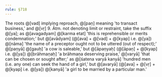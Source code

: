 ```yaml
---
rule: §718
---
```


The roots @[vad] implying reproach, @[paṇ] meaning 'to transact business,' and @[vṛ] 9. Ātm. not denoting limit or restraint, take the suffix @[ya]; as @[avagadyam] @[karma etat] 'this is reprehensible or merits condemnation;' but @[avādyam] (@[ava] + @[vad] + @[kyap] i.e. @[ya]) @[nāma] 'the name of a preceptor ought not to be uttered (out of respect);' @[paṇyā] @[gauḥ] 'a cow is saleable,' but @[āpaṇyaḥ] (@[āpaṇ] + @[kyap] i.e. @[ya]) @[brāhmaṇaḥ] 'a brāhmaṇa deserving praise,' @[varyā] 'that can be chosen or sought after;' as @[śatena varyā kanyā] 'hundred men (i.e. any one) can seek the hand of a girl,' but @[avaryā] (@[ava] + @[vṛ] + @[kyap] i.e. @[ya]) @[kanyā] 'a girl to be married by a particular man.'